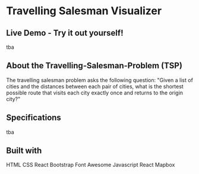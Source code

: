 # Travelling Salesman Visualizer

## Live Demo - Try it out yourself!

tba

## About the Travelling-Salesman-Problem (TSP)

The travelling salesman problem asks the following question:
"Given a list of cities and the distances between each pair of cities, what is the shortest possible route that visits each city exactly once and returns to the origin city?"

## Specifications

tba

## Built with

HTML
CSS
React Bootstrap
Font Awesome
Javascript
React
Mapbox
